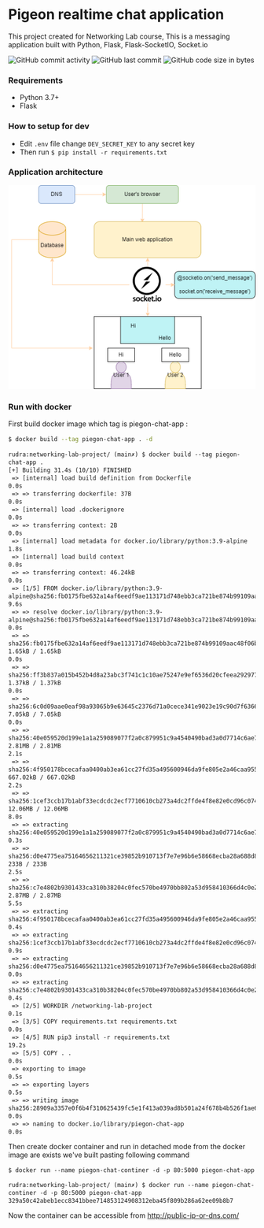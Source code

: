 # Pigeon realtime chat application
This project created for Networking Lab course, This is a messaging application built with Python, Flask, Flask-SocketIO, Socket.io

![GitHub commit activity](https://img.shields.io/github/commit-activity/w/rudSarkar/networking-lab-project) ![GitHub last commit](https://img.shields.io/github/last-commit/rudSarkar/networking-lab-project) ![GitHub code size in bytes](https://img.shields.io/github/languages/code-size/rudSarkar/networking-lab-project)


### Requirements

* Python 3.7+
* Flask

### How to setup for dev

* Edit `.env` file change `DEV_SECRET_KEY` to any secret key
* Then run `$ pip install -r requirements.txt`

### Application architecture

![Project architecture](images/project_architecture.png)

### Run with docker

First build docker image which tag is piegon-chat-app :

```bash
$ docker build --tag piegon-chat-app . -d
```

```shell
rudra:networking-lab-project/ (main✗) $ docker build --tag piegon-chat-app .
[+] Building 31.4s (10/10) FINISHED
 => [internal] load build definition from Dockerfile                                                                                                     0.0s
 => => transferring dockerfile: 37B                                                                                                                      0.0s
 => [internal] load .dockerignore                                                                                                                        0.0s
 => => transferring context: 2B                                                                                                                          0.0s
 => [internal] load metadata for docker.io/library/python:3.9-alpine                                                                                     1.8s
 => [internal] load build context                                                                                                                        0.0s
 => => transferring context: 46.24kB                                                                                                                     0.0s
 => [1/5] FROM docker.io/library/python:3.9-alpine@sha256:fb0175fbe632a14af6eedf9ae113171d748ebb3ca721be874b99109aac48f06b                               9.6s
 => => resolve docker.io/library/python:3.9-alpine@sha256:fb0175fbe632a14af6eedf9ae113171d748ebb3ca721be874b99109aac48f06b                               0.0s
 => => sha256:fb0175fbe632a14af6eedf9ae113171d748ebb3ca721be874b99109aac48f06b 1.65kB / 1.65kB                                                           0.0s
 => => sha256:ff3b837a015b452b4d8a23abc3f741c1c10ae75247e9ef6536d20cfeea292977 1.37kB / 1.37kB                                                           0.0s
 => => sha256:6c0d09aae0eaf98a93065b9e63645c2376d71a0cece341e9023e19c90d7f6366 7.05kB / 7.05kB                                                           0.0s
 => => sha256:40e059520d199e1a1a259089077f2a0c879951c9a4540490bad3a0d7714c6ae7 2.81MB / 2.81MB                                                           2.1s
 => => sha256:4f950178bcecafaa0400ab3ea61cc27fd35a495600946da9fe805e2a46caa955 667.02kB / 667.02kB                                                       2.2s
 => => sha256:1cef3ccb17b1abf33ecdcdc2ecf7710610cb273a4dc2ffde4f8e82e0cd96c074 12.06MB / 12.06MB                                                         8.0s
 => => extracting sha256:40e059520d199e1a1a259089077f2a0c879951c9a4540490bad3a0d7714c6ae7                                                                0.3s
 => => sha256:d0e4775ea75164656211321ce39852b910713f7e7e96b6e58668ecba28a688d8 233B / 233B                                                               2.5s
 => => sha256:c7e4802b9301433ca310b38204c0fec570be4970bb802a53d958410366d4c0e2 2.87MB / 2.87MB                                                           5.5s
 => => extracting sha256:4f950178bcecafaa0400ab3ea61cc27fd35a495600946da9fe805e2a46caa955                                                                0.4s
 => => extracting sha256:1cef3ccb17b1abf33ecdcdc2ecf7710610cb273a4dc2ffde4f8e82e0cd96c074                                                                0.9s
 => => extracting sha256:d0e4775ea75164656211321ce39852b910713f7e7e96b6e58668ecba28a688d8                                                                0.0s
 => => extracting sha256:c7e4802b9301433ca310b38204c0fec570be4970bb802a53d958410366d4c0e2                                                                0.4s
 => [2/5] WORKDIR /networking-lab-project                                                                                                                0.1s
 => [3/5] COPY requirements.txt requirements.txt                                                                                                         0.0s
 => [4/5] RUN pip3 install -r requirements.txt                                                                                                          19.2s
 => [5/5] COPY . .                                                                                                                                       0.0s
 => exporting to image                                                                                                                                   0.5s
 => => exporting layers                                                                                                                                  0.5s
 => => writing image sha256:28909a3357e0f6b4f310625439fc5e1f413a039ad8b501a24f678b4b526f1ae6                                                             0.0s
 => => naming to docker.io/library/piegon-chat-app                                                                                                       0.0s
```

Then create docker container and run in detached mode from the docker image are exists we've built pasting following command

```shell
$ docker run --name piegon-chat-continer -d -p 80:5000 piegon-chat-app
```

```shell
rudra:networking-lab-project/ (main✗) $ docker run --name piegon-chat-continer -d -p 80:5000 piegon-chat-app
329a50c42abeb1ecc8341bbee714853124908312eba45f809b286a62ee09b8b7
```

Now the container can be accessible from http://public-ip-or-dns.com/